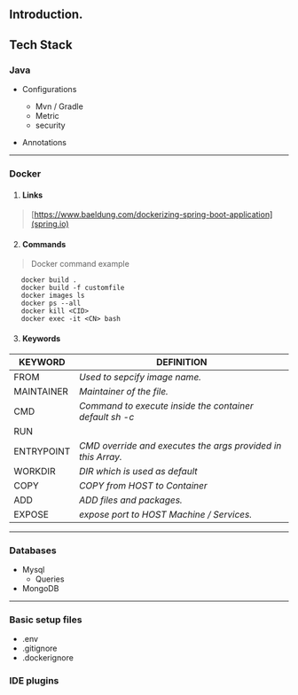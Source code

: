 ## Introduction.

## Tech Stack

### Java
- Configurations
   -  Mvn / Gradle
   -  Metric
   -  security
 
- Annotations

---
### Docker
1. #### Links
>[https://www.baeldung.com/dockerizing-spring-boot-application](spring.io)
   
2.   #### **Commands**
>Docker command example
``` Docker
   docker build . 
   docker build -f customfile
   docker images ls
   docker ps --all
   docker kill <CID>
   docker exec -it <CN> bash
```
3.  ####  Keywords
   
   | **KEYWORD** | **DEFINITION** |
   |--- |--- |
   |FROM       | _Used to sepcify image name._ |
   |MAINTAINER | _Maintainer of the file._ |
   |CMD         | _Command to execute inside the container default sh -c_     |
   |RUN         | 
   |ENTRYPOINT  | _CMD override and executes the args provided in this Array._ |
   |WORKDIR     | _DIR which is used as default_ |
   |COPY        | _COPY from HOST to Container_ |
   |ADD         | _ADD files and packages._ |
   |EXPOSE      | _expose port to HOST Machine / Services._ |
---
### Databases
 - Mysql
   - Queries 
 - MongoDB


---
### Basic setup files
 - .env
 - .gitignore
 - .dockerignore


### IDE plugins

